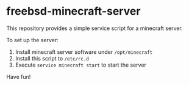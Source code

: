 # freebsd-minecraft-server

This repository provides a simple service script for a minecraft server.

To set up the server:
1. Install minecraft server software under `/opt/minecraft`
2. Install this script to `/etc/rc.d`
3. Execute `service minecraft start` to start the server

Have fun!
